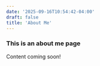 ```yaml
---
date: '2025-09-16T10:54:42-04:00'
draft: false
title: 'About Me'
---
```


### This is an about me page

Content coming soon!